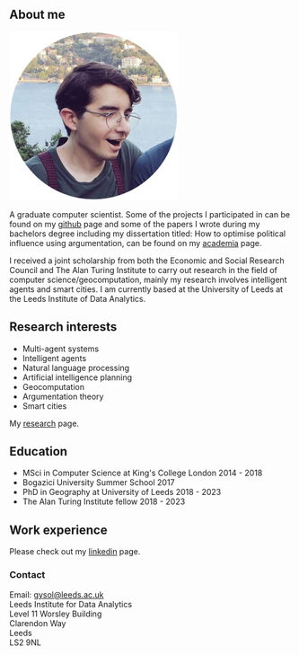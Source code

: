 ## About me
![image of me](my_image.jpg)

A graduate computer scientist. Some of the projects I participated in can be found on my [github](https://github.com/SenatorCorvix) page and some of the papers I wrote during my bachelors degree including my dissertation titled: How to optimise political influence using argumentation, can be found on my [academia](https://kcl.academia.edu/SedarOlmez) page. 

I received a joint scholarship from both the Economic and Social Research Council and The Alan Turing Institute to carry out research in the field of computer science/geocomputation, mainly my research involves intelligent agents and smart cities. I am currently based at the University of Leeds at the Leeds Institute of Data Analytics. 

## Research interests
- Multi-agent systems
- Intelligent agents
- Natural language processing
- Artificial intelligence planning
- Geocomputation
- Argumentation theory
- Smart cities

My [research](research_page.md) page. 

## Education
- MSci in Computer Science at King's College London 2014 - 2018
- Bogazici University Summer School 2017
- PhD in Geography at University of Leeds 2018 - 2023
- The Alan Turing Institute fellow 2018 - 2023

## Work experience
Please check out my [linkedin](https://www.linkedin.com/in/sedar-olmez-44549a133/) page.

### Contact
Email: gysol@leeds.ac.uk<br/>
Leeds Institute for Data Analytics<br/>
Level 11 Worsley Building<br/>
Clarendon Way<br/>
Leeds<br/>
LS2 9NL
